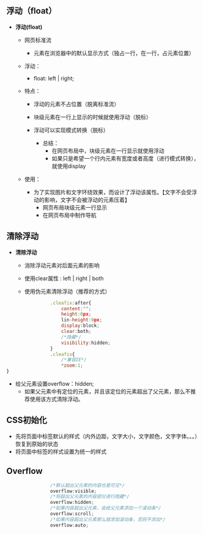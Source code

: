 ## 浮动（float）

- **浮动(float)**

    - 网页标准流
	    - 元素在浏览器中的默认显示方式（独占一行，在一行，占元素位置）
    - 浮动：
	    - float: left | right;
    - 特点：
	    - 浮动的元素不占位置（脱离标准流）
	    - 块级元素在一行上显示的时候就使用浮动（脱标）		  
        - 浮动可以实现模式转换（脱标）

	        - 总结：
		        - 在网页布局中，块级元素在一行显示就使用浮动
		        - 如果只是希望一个行内元素有宽度或者高度（进行模式转换），就使用display


    - 使用：
        - 为了实现图片和文字环绕效果，而设计了浮动该属性。【文字不会受浮动的影响，文字不会被浮动的元素压着】
		    - 网页布局块级元素一行显示
		    - 在网页布局中制作导航

## 清除浮动
- **清除浮动**
    - 消除浮动元素对后面元素的影响
    - 使用clear属性 :  left | right | both

    - 使用伪元素清除浮动（推荐的方式）
```javascript
                .cleafix:after{
                    content:"";
                    height:0px;
                    lin-height:0px;
                    display:block;
                    clear:both;
                    /*隐藏*/
                    visibility:hidden;
                }
                .cleafix{
                    /*兼容IE*/
                    *zoom:1;
}
```
- 给父元素设置overflow：hidden;
	- 如果父元素中有定位的元素，并且该定位的元素超出了父元素，那么不推荐使用该方式清除浮动。


## CSS初始化

- 先将页面中标签默认的样式（内外边距，文字大小，文字颜色，文字字体。。。）恢复到原始的状态
- 将页面中标签的样式设置为统一的样式

## Overflow
```javascript
                /*默认超出父元素的内容也是可见*/
                overflow:visible;
                /*将超出父元素的内容部分进行隐藏*/
                overflow:hidden;
                /*如果内容超出父元素，会给父元素添加一个滚动条*/
                overflow:scroll;
                /*如果内容超出父元素那么就添加滚动条，否则不添加*/
                overflow:auto;
```